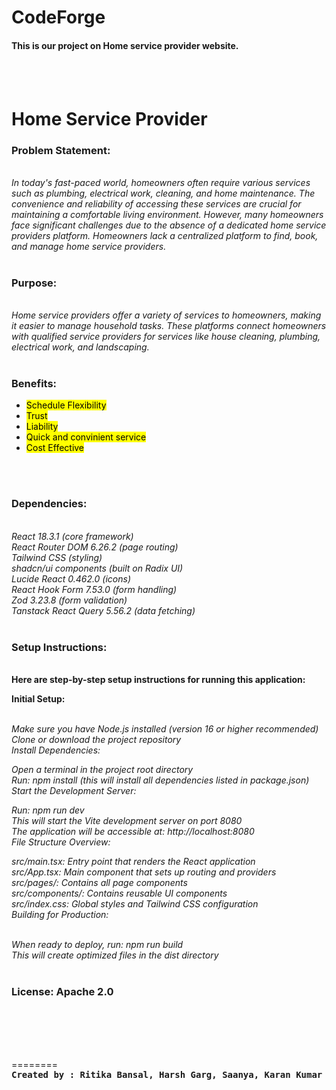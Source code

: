 # CodeForge
<h4>This is our project on Home service provider website.</h4> <br><br>
<h1>Home Service Provider</h1>
<h3>Problem Statement:</h3><br><i> In today's fast-paced world, homeowners often require various services such as plumbing, electrical work, cleaning, and home maintenance. The convenience and reliability of accessing these services are crucial for maintaining a comfortable living environment. However, many homeowners face significant challenges due to the absence of a dedicated home service providers platform.
Homeowners lack a centralized platform to find, book, and manage home service providers. </i>
<br><br>
<h3>Purpose:</h3><br><i> Home service providers offer a variety of services to homeowners, making it easier to manage household tasks. These platforms connect homeowners with qualified service providers for services like house cleaning, plumbing, electrical work, and landscaping.
</i>
<br>
<br>
<h3>Benefits:</h3><ul>
  <li><mark>Schedule Flexibility</mark></li>
  <li><mark>Trust</mark></li>
  <li><mark>Liability</mark></li>
  <li><mark>Quick and convinient service</mark></li>
  <li><mark>Cost Effective</mark></li>
</ul>
<br>
<br>
<h3>Dependencies:</h3><br>
<i>React 18.3.1 (core framework)<br>
React Router DOM 6.26.2 (page routing)<br>
Tailwind CSS (styling)<br>
shadcn/ui components (built on Radix UI)<br>
Lucide React 0.462.0 (icons)<br>
React Hook Form 7.53.0 (form handling)<br>
Zod 3.23.8 (form validation)<br>
Tanstack React Query 5.56.2 (data fetching)</i>
<br><br>
<h3>Setup Instructions:</h3><br>
<b>Here are step-by-step setup instructions for running this application:</b><br>

<b>Initial Setup:</b><br><br>

<i>Make sure you have Node.js installed (version 16 or higher recommended)<br>
Clone or download the project repository<br>
Install Dependencies:<br>

Open a terminal in the project root directory<br>
Run: npm install (this will install all dependencies listed in package.json)<br>
Start the Development Server:<br>

Run: npm run dev<br>
This will start the Vite development server on port 8080<br>
The application will be accessible at: http://localhost:8080<br>
File Structure Overview:<br>

src/main.tsx: Entry point that renders the React application<br>
src/App.tsx: Main component that sets up routing and providers<br>
src/pages/: Contains all page components<br>
src/components/: Contains reusable UI components<br>
src/index.css: Global styles and Tailwind CSS configuration<br>
Building for Production:<br><br>

When ready to deploy, run: npm run build<br>
This will create optimized files in the dist directory</i>
<br><br>
<h3>License: Apache 2.0</h3>
<br><br><br><br>

========<br>
<tt><b>Created by : Ritika Bansal, Harsh Garg, Saanya, Karan Kumar</b></tt>


